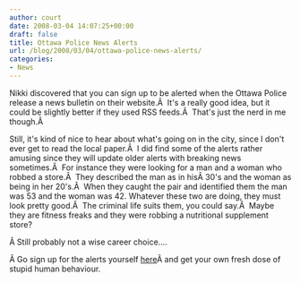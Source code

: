```yaml
---
author: court
date: 2008-03-04 14:07:25+00:00
draft: false
title: Ottawa Police News Alerts
url: /blog/2008/03/04/ottawa-police-news-alerts/
categories:
- News
---
```


Nikki discovered that you can sign up to be alerted when the Ottawa Police release a news bulletin on their website.Â  It's a really good idea, but it could be slightly better if they used RSS feeds.Â  That's just the nerd in me though.Â 

Still, it's kind of nice to hear about what's going on in the city, since I don't ever get to read the local paper.Â  I did find some of the alerts rather amusing since they will update older alerts with breaking news sometimes.Â  For instance they were looking for a man and a woman who robbed a store.Â  They described the man as in hisÂ 30's and the woman as being in her 20's.Â  When they caught the pair and identified them the man was 53 and the woman was 42. Whatever these two are doing, they must look pretty good.Â  The criminal life suits them, you could say.Â  Maybe they are fitness freaks and they were robbing a nutritional supplement store?

Â Still probably not a wise career choice....

Â Go sign up for the alerts yourself [here](http://www.ottawapolice.ca/en/serving_ottawa/media_room/subscription_centre.cfm)Â and get your own fresh dose of stupid human behaviour.
